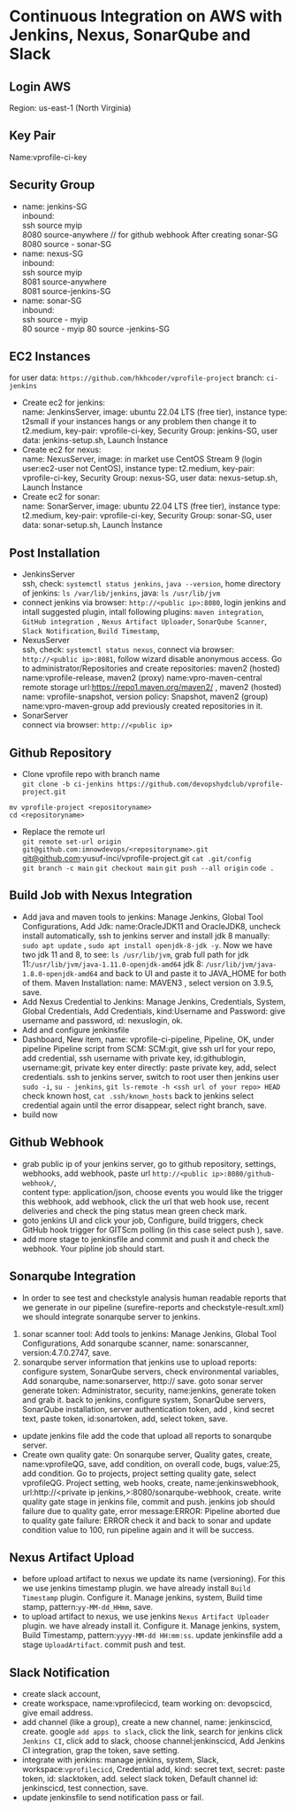 # Continuous Integration on AWS with Jenkins, Nexus, SonarQube and Slack

## Login AWS  
Region: us-east-1 (North Virginia)
## Key Pair
Name:vprofile-ci-key
## Security Group
- name: jenkins-SG  
inbound:  
ssh source myip  
8080 source-anywhere // for github webhook 
After creating sonar-SG
8080 source - sonar-SG
- name: nexus-SG  
inbound:  
ssh source myip  
8081 source-anywhere  
8081 source-jenkins-SG  
- name: sonar-SG  
inbound:  
ssh source - myip  
80 source - myip
80 source -jenkins-SG  

## EC2 Instances  
for user data: `https://github.com/hkhcoder/vprofile-project` branch: `ci-jenkins`  
- Create ec2 for jenkins:  
name: JenkinsServer, image: ubuntu 22.04 LTS (free tier), instance type: t2small if your instances hangs or any problem then change it to t2.medium, key-pair: vprofile-ci-key, Security Group: jenkins-SG, user data: jenkins-setup.sh, Launch İnstance  
- Create ec2 for nexus:  
name: NexusServer, image: in market use CentOS Stream 9 (login user:ec2-user not CentOS), instance type: t2.medium, key-pair: vprofile-ci-key, Security Group: nexus-SG, user data: nexus-setup.sh, Launch İnstance  
- Create ec2 for sonar:  
name: SonarServer, image: ubuntu 22.04 LTS (free tier), instance type: t2.medium, key-pair: vprofile-ci-key, Security Group: sonar-SG, user data: sonar-setup.sh, Launch İnstance  
## Post Installation
- JenkinsServer  
ssh, check: `systemctl status jenkins`, `java --version`, home directory of jenkins: `ls /var/lib/jenkins`, java: `ls /usr/lib/jvm`  
- connect jenkins via browser: `http://<public ip>:8080`, login jenkins and intall suggested plugin, intall following plugins: `maven integration`, `GitHub integration `, `Nexus Artifact Uploader`, `SonarQube Scanner`, `Slack Notification`, `Build Timestamp`, 
- NexusServer  
ssh, check: `systemctl status nexus`, connect via browser: `http://<public ip>:8081`, follow wizard disable anonymous access. Go to administrator/Repositories and create repositories: maven2 (hosted) name:vprofile-release, maven2 (proxy) name:vpro-maven-central remote storage url:https://repo1.maven.org/maven2/ , maven2 (hosted) name: vprofile-snapshot, version policy: Snapshot, maven2 (group) name:vpro-maven-group  add previously created repositories in it.  
- SonarServer  
connect via browser: `http://<public ip>`  

## Github Repository  
- Clone vprofile repo with branch name  
`git clone -b ci-jenkins https://github.com/devopshydclub/vprofile-project.git`
  
`mv vprofile-project <repositoryname>`  
`cd <repositoryname>`  
- Replace the remote url  
`git remote set-url origin git@github.com:imnowdevops/<repositoryname>.git` 
 git@github.com:yusuf-inci/vprofile-project.git
`cat .git/config`  
`git branch -c main`
`git checkout main`
`git push --all origin`
`code .`
## Build Job with Nexus Integration
- Add java and maven tools to jenkins: Manage Jenkins, Global Tool Configurations, Add Jdk: name:OracleJDK11 and OracleJDK8, uncheck install automatically, ssh to jenkins server and install jdk 8 manually: `sudo apt update` , `sudo apt install openjdk-8-jdk -y`. Now we have two jdk 11 and 8, to see: `ls /usr/lib/jvm`, grab full path for jdk 11:`/usr/lib/jvm/java-1.11.0-openjdk-amd64` jdk 8: `/usr/lib/jvm/java-1.8.0-openjdk-amd64` and back to UI and paste it to JAVA_HOME for both of them. 
Maven Installation: name: MAVEN3 , select version on 3.9.5,  save.  
- Add Nexus Credential to Jenkins: Manage Jenkins, Credentials, System, Global Credentials, Add Credentials, kind:Username and Password: give username and password, ıd: nexuslogin, ok.
- Add and configure jenkinsfile
- Dashboard, New item, name: vprofile-ci-pipeline, Pipeline, OK, under pipeline Pipeline script from SCM: SCM:git, give ssh url for your repo, add credential, ssh username with private key, id:githublogin, username:git, private key enter directly: paste private key, add, select credentials. ssh to jenkins server, switch to root user then jenkins user `sudo -i`, `su - jenkins`, `git ls-remote -h <ssh url of your repo> HEAD` check known host, `cat .ssh/known_hosts` back to jenkins select credential again until the error disappear, select right branch, save.
- build now  

## Github Webhook
- grab public ip of your jenkins server, go to github repository, settings, webhooks, add webhook, paste url `http://<public ip>:8080/github-webhook/`,       
content type: application/json, choose events you would like the trigger this webhook, add webhook, click the url that web hook use, recent deliveries and check the ping status mean green check mark.
- goto jenkins UI and click your job, Configure, build triggers, check GitHub hook trigger for GITScm polling (in this case select push ), save.  
- add more stage to jenkinsfile and commit and push it and check the webhook. Your pipline job should start.
## Sonarqube Integration  
- In order to see test and checkstyle analysis human readable reports that we generate in our pipeline (surefire-reports and checkstyle-result.xml) we should integrate sonarqube server to jenkins.
1. sonar scanner tool: Add tools to jenkins: Manage Jenkins, Global Tool Configurations, Add sonarqube scanner, name: sonarscanner, version:4.7.0.2747, save.   
2. sonarqube server information that jenkins use to upload reports: configure system, SonarQube servers, check environmental variables, Add sonarqube, name:sonarserver, http://<private ip> save. goto sonar server generate token: Administrator, security, name:jenkins, generate token and grab it. back to jenkins, configure system,  SonarQube servers, SonarQube installation, server authentication token, add , kind secret text, paste token, id:sonartoken, add, select token, save.  
- update jenkins file add the code that upload all reports to sonarqube server.  
- Create own quality gate: On sonarqube server, Quality gates, create, name:vprofileQG, save, add condition, on overall code, bugs, value:25, add condition. Go to projects, project setting quality gate, select  vprofileQG. Project setting, web hooks, create, name:jenkinswebhook, url:http://<private ip jenkins,>:8080/sonarqube-webhook, create. write quality gate stage in jenkins file, commit and push. jenkins job should failure due to quality gate, error message:ERROR: Pipeline aborted due to quality gate failure: ERROR
check it and back to sonar and update condition value to 100, run pipeline again and it will be success.       

## Nexus Artifact Upload  
- before upload artifact to nexus we update its name (versioning). For this we use jenkins timestamp plugin. we have already install `Build Timestamp` plugin. Configure it. Manage jenkins, system, Build time stamp, pattern:`yy-MM-dd_HHmm`, save.
- to upload artifact to nexus, we use jenkins `Nexus Artifact Uploader` plugin. we have already install it. Configure it. Manage jenkins, system, Build Timestamp, pattern:`yyyy-MM-dd HH:mm:ss`. update jenkinsfile add a stage `UploadArtifact`. commit push and test.  

## Slack Notification  
- create slack account,  
- create workspace, name:vprofilecicd, team working on: devopscicd, give email address.  
- add channel (like a group), create a new channel, name: jenkinscicd, create. google `add apps to slack`, click the link, search for jenkins click `Jenkins CI`,  click add to slack, choose channel:jenkinscicd, Add Jenkins CI integration, grap the token, save setting. 
- integrate with jenkins: manage jenkins, system, Slack, workspace:`vprofilecicd`, Credential add, kind: secret text, secret: paste token, id: slacktoken, add. select slack token, Default channel id: jenkinscicd, test connection, save.  
- update jenkinsfile to send notification pass or fail.   